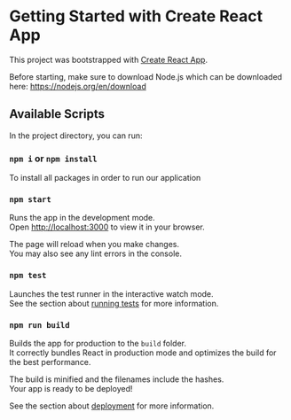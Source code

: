 # Getting Started with Create React App

This project was bootstrapped with [Create React App](https://github.com/facebook/create-react-app).

Before starting, make sure to download Node.js which can be downloaded here: https://nodejs.org/en/download

## Available Scripts

In the project directory, you can run:

### `npm i` or `npm install`
To install all packages in order to run our application

### `npm start`

Runs the app in the development mode.\
Open [http://localhost:3000](http://localhost:3000) to view it in your browser.

The page will reload when you make changes.\
You may also see any lint errors in the console.

### `npm test`

Launches the test runner in the interactive watch mode.\
See the section about [running tests](https://facebook.github.io/create-react-app/docs/running-tests) for more information.

### `npm run build`

Builds the app for production to the `build` folder.\
It correctly bundles React in production mode and optimizes the build for the best performance.

The build is minified and the filenames include the hashes.\
Your app is ready to be deployed!

See the section about [deployment](https://facebook.github.io/create-react-app/docs/deployment) for more information.
